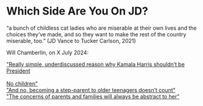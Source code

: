 # Which Side Are You On JD?

“a bunch of childless cat ladies who are miserable at their own lives and the choices they’ve made, and so they want to make the rest of the country miserable, too.” (JD Vance to Tucker Carlson, 2021)

Will Chamberlin, on X July 2024:

["Really simple, underdiscussed reason why Kamala Harris shouldn’t be President<br/><br/>No children"](https://x.com/willchamberlain/status/1815150185300759014)
<br/>
["And no, becoming a step-parent to older teenagers doesn’t count"](https://x.com/willchamberlain/status/1815150379610382598)
<br/>
["The concerns of parents and families will always be abstract to her"](https://x.com/willchamberlain/status/1815150588901933256)

[backfire]: <https://www.nytimes.com/2024/07/23/opinion/kamala-harris-jd-vance.html>
[cat-ladies]: <https://www.nytimes.com/2024/07/27/opinion/jd-vance-cat-ladies.html>
[changeability]: <https://www.nytimes.com/2024/07/26/opinion/jd-vance-changeability.html>
